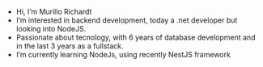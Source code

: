 - Hi, I’m Murillo Richardt
- I’m interested in backend development, today a .net developer but looking into NodeJS.
- Passionate about tecnology, with 6 years of database development and in the last 3 years as a fullstack.
- I’m currently learning NodeJs, using recently NestJS framework
